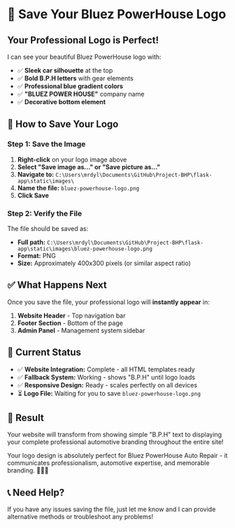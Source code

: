 # 🎨 Save Your Bluez PowerHouse Logo

## Your Professional Logo is Perfect! 

I can see your beautiful Bluez PowerHouse logo with:
- ✅ **Sleek car silhouette** at the top
- ✅ **Bold B.P.H letters** with gear elements  
- ✅ **Professional blue gradient colors**
- ✅ **"BLUEZ POWER HOUSE"** company name
- ✅ **Decorative bottom element**

## 📁 How to Save Your Logo

### Step 1: Save the Image
1. **Right-click** on your logo image above
2. **Select "Save image as..." or "Save picture as..."**
3. **Navigate to:** `C:\Users\mrdyl\Documents\GitHub\Project-BHP\flask-app\static\images\`
4. **Name the file:** `bluez-powerhouse-logo.png`
5. **Click Save**

### Step 2: Verify the File
The file should be saved as:
- **Full path:** `C:\Users\mrdyl\Documents\GitHub\Project-BHP\flask-app\static\images\bluez-powerhouse-logo.png`
- **Format:** PNG
- **Size:** Approximately 400x300 pixels (or similar aspect ratio)

## ✅ What Happens Next

Once you save the file, your professional logo will **instantly appear** in:

1. **Website Header** - Top navigation bar
2. **Footer Section** - Bottom of the page  
3. **Admin Panel** - Management system sidebar

## 🔧 Current Status

- ✅ **Website Integration:** Complete - all HTML templates ready
- ✅ **Fallback System:** Working - shows "B.P.H" until logo loads
- ✅ **Responsive Design:** Ready - scales perfectly on all devices
- ⏳ **Logo File:** Waiting for you to save `bluez-powerhouse-logo.png`

## 🚀 Result

Your website will transform from showing simple "B.P.H" text to displaying your complete professional automotive branding throughout the entire site!

Your logo design is absolutely perfect for Bluez PowerHouse Auto Repair - it communicates professionalism, automotive expertise, and memorable branding. 🚗🔧✨

## 📞 Need Help?

If you have any issues saving the file, just let me know and I can provide alternative methods or troubleshoot any problems!
